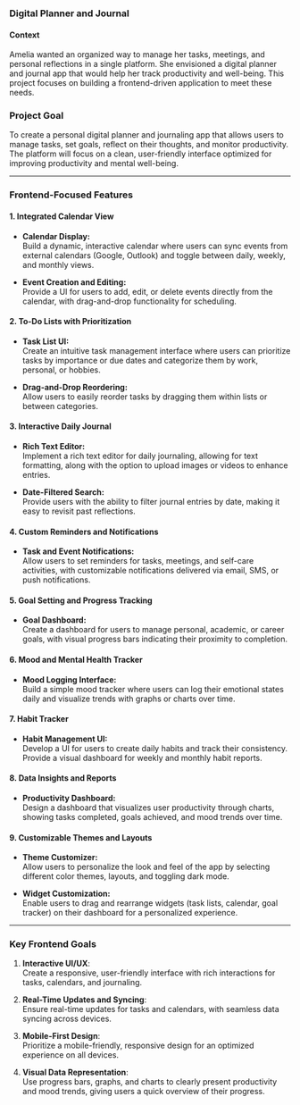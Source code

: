 ### **Digital Planner and Journal**

#### **Context**

Amelia wanted an organized way to manage her tasks, meetings, and personal reflections in a single platform. She envisioned a digital planner and journal app that would help her track productivity and well-being. This project focuses on building a frontend-driven application to meet these needs.

### **Project Goal**

To create a personal digital planner and journaling app that allows users to manage tasks, set goals, reflect on their thoughts, and monitor productivity. The platform will focus on a clean, user-friendly interface optimized for improving productivity and mental well-being.

---

### **Frontend-Focused Features**

#### 1. **Integrated Calendar View**

- **Calendar Display:**  
     Build a dynamic, interactive calendar where users can sync events from external calendars (Google, Outlook) and toggle between daily, weekly, and monthly views.

- **Event Creation and Editing:**  
     Provide a UI for users to add, edit, or delete events directly from the calendar, with drag-and-drop functionality for scheduling.

#### 2. **To-Do Lists with Prioritization**

- **Task List UI:**  
     Create an intuitive task management interface where users can prioritize tasks by importance or due dates and categorize them by work, personal, or hobbies.

- **Drag-and-Drop Reordering:**  
     Allow users to easily reorder tasks by dragging them within lists or between categories.

#### 3. **Interactive Daily Journal**

- **Rich Text Editor:**  
     Implement a rich text editor for daily journaling, allowing for text formatting, along with the option to upload images or videos to enhance entries.

- **Date-Filtered Search:**  
     Provide users with the ability to filter journal entries by date, making it easy to revisit past reflections.

#### 4. **Custom Reminders and Notifications**

- **Task and Event Notifications:**  
     Allow users to set reminders for tasks, meetings, and self-care activities, with customizable notifications delivered via email, SMS, or push notifications.

#### 5. **Goal Setting and Progress Tracking**

- **Goal Dashboard:**  
     Create a dashboard for users to manage personal, academic, or career goals, with visual progress bars indicating their proximity to completion.

#### 6. **Mood and Mental Health Tracker**

- **Mood Logging Interface:**  
     Build a simple mood tracker where users can log their emotional states daily and visualize trends with graphs or charts over time.

#### 7. **Habit Tracker**

- **Habit Management UI:**  
     Develop a UI for users to create daily habits and track their consistency. Provide a visual dashboard for weekly and monthly habit reports.

#### 8. **Data Insights and Reports**

- **Productivity Dashboard:**  
     Design a dashboard that visualizes user productivity through charts, showing tasks completed, goals achieved, and mood trends over time.

#### 9. **Customizable Themes and Layouts**

- **Theme Customizer:**  
     Allow users to personalize the look and feel of the app by selecting different color themes, layouts, and toggling dark mode.

- **Widget Customization:**  
     Enable users to drag and rearrange widgets (task lists, calendar, goal tracker) on their dashboard for a personalized experience.

---

### **Key Frontend Goals**

1. **Interactive UI/UX**:  
   Create a responsive, user-friendly interface with rich interactions for tasks, calendars, and journaling.

2. **Real-Time Updates and Syncing**:  
   Ensure real-time updates for tasks and calendars, with seamless data syncing across devices.

3. **Mobile-First Design**:  
   Prioritize a mobile-friendly, responsive design for an optimized experience on all devices.

4. **Visual Data Representation**:  
   Use progress bars, graphs, and charts to clearly present productivity and mood trends, giving users a quick overview of their progress.

